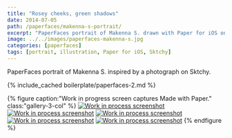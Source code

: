 ```yaml
---
title: "Rosey cheeks, green shadows"
date: 2014-07-05
path: /paperfaces/makenna-s-portrait/
excerpt: "PaperFaces portrait of Makenna S. drawn with Paper for iOS on an iPad."
image: ../../images/paperfaces-makenna-s.jpg
categories: [paperfaces]
tags: [portrait, illustration, Paper for iOS, Sktchy]
---
```


PaperFaces portrait of Makenna S. inspired by a photograph on Sktchy.

{% include_cached boilerplate/paperfaces-2.md %}

{% figure caption:"Work in progress screen captures Made with Paper." class:"gallery-3-col" %}
[![Work in process screenshot](../../images/paperfaces-makenna-s-process-1-600.jpg)](../../images/paperfaces-makenna-s-process-1-lg.jpg) [![Work in process screenshot](../../images/paperfaces-makenna-s-process-2-600.jpg)](../../images/paperfaces-makenna-s-process-2-lg.jpg) [![Work in process screenshot](../../images/paperfaces-makenna-s-process-3-600.jpg)](../../images/paperfaces-makenna-s-process-3-lg.jpg) [![Work in process screenshot](../../images/paperfaces-makenna-s-process-4-600.jpg)](../../images/paperfaces-makenna-s-process-4-lg.jpg) [![Work in process screenshot](../../images/paperfaces-makenna-s-process-5-600.jpg)](../../images/paperfaces-makenna-s-process-5-lg.jpg)
{% endfigure %}
